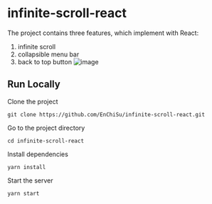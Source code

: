 # infinite-scroll-react
The project contains three features, which implement with React:
1. infinite scroll
2. collapsible menu bar
3. back to top button
![image](https://github.com/EnChiSu/infinite-scroll-react/blob/main/Demo.gif)


## Run Locally
Clone the project
```
git clone https://github.com/EnChiSu/infinite-scroll-react.git
```

Go to the project directory
```
cd infinite-scroll-react
```

Install dependencies
```
yarn install
```

Start the server
```
yarn start
```
